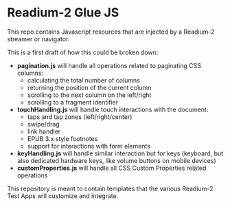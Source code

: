 # Readium-2 Glue JS
This repo contains Javascript resources that are injected by a Readium-2 streamer or navigator.

This is a first draft of how this could be broken down:

- **pagination.js** will handle all operations related to paginating CSS columns:
    - calculating the total number of columns
    - returning the position of the current column
    - scrolling to the next column on the left/right
    - scrolling to a fragment identifier
- **touchHandling.js** will handle touch interactions with the document:
    - taps and tap zones (left/right/center)
    - swipe/drag
    - link handler
    - EPUB 3.x style footnotes
    - support for interactions with form elements
- **keyHandling.js** will handle similar interaction but for keys (keyboard, but also dedicated hardware keys, like volume buttons on mobile devices)
- **customProperties.js** will handle all CSS Custom Properties related operations

This repository is meant to contain templates that the various Readium-2 Test Apps will customize and integrate.

